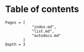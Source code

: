 # Table of contents

```@contents
Pages = [
            "index.md",
            "list.md",
            "autodocs.md"
        ]
Depth = 3
```